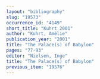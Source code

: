```yaml
---
layout: "bibliography"
slug: "19573"
occurrence_id: "4149"
short_title: "Kuhrt 2001"
author: "Kuhrt, Amélie"
publication_year: "2001"
title: "The Palace(s) of Babylon"
pages: "77-93"
editor: "Nielsen, Inge"
title: "The Palace(s) of Babylon"
previous_item: "19576"
---
```

